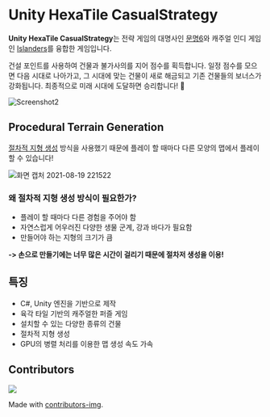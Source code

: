 # Unity HexaTile CasualStrategy

**Unity HexaTile CasualStrategy**는 전략 게임의 대명사인 [문명6](https://store.steampowered.com/app/289070/Sid_Meiers_Civilization_VI/?l=koreana)와 캐주얼 인디 게임인 [Islanders](https://store.steampowered.com/app/1046030/ISLANDERS/)를 융합한 게임입니다.

건설 포인트를 사용하여 건물과 불가사의를 지어 점수를 획득합니다. 일정 점수를 모으면 다음 시대로 나아가고, 그 시대에 맞는 건물이 새로 해금되고 기존 건물들의 보너스가 강화됩니다. 최종적으로 미래 시대에 도달하면 승리합니다! 🚀

![Screenshot2](https://user-images.githubusercontent.com/15673240/130080258-e4aaffb4-43bf-4fb9-9d9f-c652b1f6bb25.png)

## Procedural Terrain Generation

[절차적 지형 생성](https://en.wikipedia.org/wiki/Procedural_generation) 방식을 사용했기 때문에 플레이 할 때마다 다른 모양의 맵에서 플레이 할 수 있습니다!

![화면 캡처 2021-08-19 221522](https://user-images.githubusercontent.com/15673240/130081048-17c07f10-b6ef-40cb-9bb7-c8f34ce8e626.png)

### 왜 절차적 지형 생성 방식이 필요한가?
- 플레이 할 때마다 다른 경험을 주어야 함
- 자연스럽게 어우러진 다양한 생물 군계, 강과 바다가 필요함
- 만들어야 하는 지형의 크기가 큼

**-> 손으로 만들기에는 너무 많은 시간이 걸리기 때문에 절차저 생성을 이용!**

## 특징
- C#, Unity 엔진을 기반으로 제작
- 육각 타일 기반의 캐주얼한 퍼즐 게임
- 설치할 수 있는 다양한 종류의 건물
- 절차적 지형 생성
- GPU의 병렬 처리를 이용한 맵 생성 속도 가속

## Contributors
<a href="https://github.com/G0DCH/Unity-HexaTile-CasualStrategy/graphs/contributors">
  <img src="https://contrib.rocks/image?repo=G0DCH/Unity-HexaTile-CasualStrategy" />
</a>

Made with [contributors-img](https://contrib.rocks).
